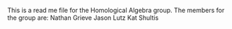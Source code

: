 This is a read me file for the Homological Algebra group.
The members for the group are:
Nathan Grieve
Jason Lutz
Kat Shultis